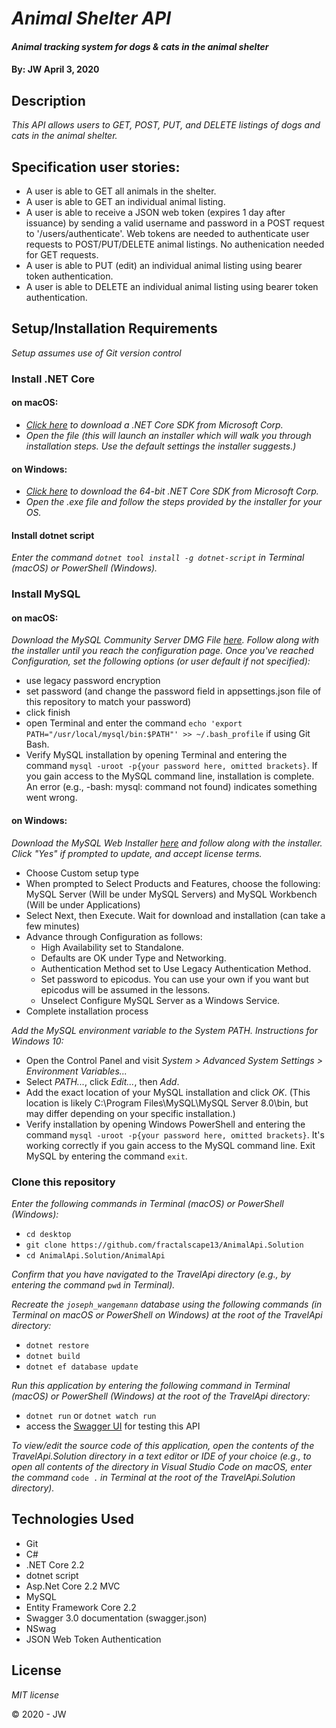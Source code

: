 # _Animal Shelter API_

#### _Animal tracking system for dogs & cats in the animal shelter_

#### By: **JW** April 3, 2020

## Description

_This API allows users to GET, POST, PUT, and DELETE listings of dogs and cats in the animal shelter._

## Specification user stories:
* A user is able to GET all animals in the shelter.
* A user is able to GET an individual animal listing.
* A user is able to receive a JSON web token (expires 1 day after issuance) by sending a valid username and password in a POST request to '/users/authenticate'. Web tokens are needed to authenticate user requests to POST/PUT/DELETE animal listings. No authenication needed for GET requests.
* A user is able to PUT (edit) an individual animal listing using bearer token authentication.
* A user is able to DELETE an individual animal listing using bearer token authentication.

## Setup/Installation Requirements

_Setup assumes use of Git version control_

### Install .NET Core

#### on macOS:
* _[Click here](https://dotnet.microsoft.com/download/thank-you/dotnet-sdk-2.2.106-macos-x64-installer) to download a .NET Core SDK from Microsoft Corp._
* _Open the file (this will launch an installer which will walk you through installation steps. Use the default settings the installer suggests.)_

#### on Windows:
* _[Click here](https://dotnet.microsoft.com/download/thank-you/dotnet-sdk-2.2.203-windows-x64-installer) to download the 64-bit .NET Core SDK from Microsoft Corp._
* _Open the .exe file and follow the steps provided by the installer for your OS._

#### Install dotnet script
_Enter the command ``dotnet tool install -g dotnet-script`` in Terminal (macOS) or PowerShell (Windows)._

### Install MySQL

#### on macOS:
_Download the MySQL Community Server DMG File [here](https://dev.mysql.com/downloads/file/?id=484914). Follow along with the installer until you reach the configuration page. Once you've reached Configuration, set the following options (or user default if not specified):_
* use legacy password encryption
* set password (and change the password field in appsettings.json file of this repository to match your password)
* click finish
* open Terminal and enter the command ``echo 'export PATH="/usr/local/mysql/bin:$PATH"' >> ~/.bash_profile`` if using Git Bash.
* Verify MySQL installation by opening Terminal and entering the command ``mysql -uroot -p{your password here, omitted brackets}``. If you gain access to the MySQL command line, installation is complete. An error (e.g., -bash: mysql: command not found) indicates something went wrong.

#### on Windows:
_Download the MySQL Web Installer [here](https://dev.mysql.com/downloads/file/?id=484919) and follow along with the installer. Click "Yes" if prompted to update, and accept license terms._
* Choose Custom setup type
* When prompted to Select Products and Features, choose the following: MySQL Server (Will be under MySQL Servers) and MySQL Workbench (Will be under Applications)
* Select Next, then Execute. Wait for download and installation (can take a few minutes)
* Advance through Configuration as follows:
  - High Availability set to Standalone.
  - Defaults are OK under Type and Networking.
  - Authentication Method set to Use Legacy Authentication Method.
  - Set password to epicodus. You can use your own if you want but epicodus will be assumed in the lessons.
  - Unselect Configure MySQL Server as a Windows Service.
* Complete installation process

_Add the MySQL environment variable to the System PATH. Instructions for Windows 10:_
* Open the Control Panel and visit _System > Advanced System Settings > Environment Variables..._
* Select _PATH..._, click _Edit..._, then _Add_.
* Add the exact location of your MySQL installation and click _OK_. (This location is likely C:\Program Files\MySQL\MySQL Server 8.0\bin, but may differ depending on your specific installation.)
* Verify installation by opening Windows PowerShell and entering the command ``mysql -uroot -p{your password here, omitted brackets}``. It's working correctly if you gain access to the MySQL command line. Exit MySQL by entering the command ``exit``.

### Clone this repository

_Enter the following commands in Terminal (macOS) or PowerShell (Windows):_
* ``cd desktop``
* ``git clone https://github.com/fractalscape13/AnimalApi.Solution``
* ``cd AnimalApi.Solution/AnimalApi``

_Confirm that you have navigated to the TravelApi directory (e.g., by entering the command_ ``pwd`` _in Terminal)._

_Recreate the ``joseph_wangemann`` database using the following commands (in Terminal on macOS or PowerShell on Windows) at the root of the TravelApi directory:_
* ``dotnet restore``
* ``dotnet build``
* ``dotnet ef database update``

_Run this application by entering the following command in Terminal (macOS) or PowerShell (Windows) at the root of the TravelApi directory:_
* ``dotnet run`` or ``dotnet watch run``
* access the [Swagger UI](http://localhost:5004/swagger/index.html#/) for testing this API

_To view/edit the source code of this application, open the contents of the TravelApi.Solution directory in a text editor or IDE of your choice (e.g., to open all contents of the directory in Visual Studio Code on macOS, enter the command_ ``code .`` _in Terminal at the root of the TravelApi.Solution directory)._

## Technologies Used

* Git
* C#
* .NET Core 2.2
* dotnet script
* Asp.Net Core 2.2 MVC
* MySQL
* Entity Framework Core 2.2
* Swagger 3.0 documentation (swagger.json)
* NSwag
* JSON Web Token Authentication

## License

_MIT license_

&copy; 2020 - JW